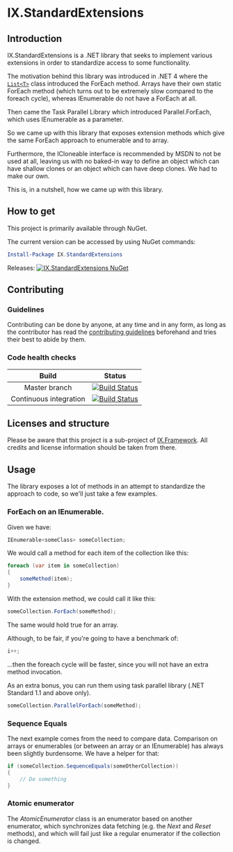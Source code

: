 # IX.StandardExtensions

## Introduction

IX.StandardExtensions is a .NET library that seeks to implement various extensions in order to standardize access to some functionality.

The motivation behind this library was introduced in .NET 4 where the [`List<T>`](https://msdn.microsoft.com/en-us/library/6sh2ey19.aspx) class introduced the ForEach method. Arrays have their own static ForEach method (which turns out to be extremely slow compared to the foreach cycle), whereas IEnumerable do not have a ForEach at all.

Then came the Task Parallel Library which introduced Parallel.ForEach, which uses IEnumerable as a parameter.

So we came up with this library that exposes extension methods which give the same ForEach approach to enumerable and to array.

Furthermore, the ICloneable interface is recommended by MSDN to not be used at all, leaving us with no baked-in way to define an object which can have shallow clones or an object which can have deep clones. We had to make our own.

This is, in a nutshell, how we came up with this library.

## How to get

This project is primarily available through NuGet.

The current version can be accessed by using NuGet commands:

```powershell
Install-Package IX.StandardExtensions
```

Releases: [![IX.StandardExtensions NuGet](https://img.shields.io/nuget/v/IX.StandardExtensions.svg)](https://www.nuget.org/packages/IX.StandardExtensions/)

## Contributing

### Guidelines

Contributing can be done by anyone, at any time and in any form, as long as the
contributor has read the [contributing guidelines](https://adimosh.github.io/contributingguidelines)
beforehand and tries their best to abide by them.

### Code health checks

| Build | Status |
|:-----:|:------:|
| Master branch | [![Build Status](https://dev.azure.com/adimosh/IX.Framework/_apis/build/status/Master%20CI%20for%20IX.Abstractions?branchName=master)](https://dev.azure.com/adimosh/IX.Framework/_build/latest?definitionId=8&branchName=master) |
| Continuous integration | [![Build Status](https://dev.azure.com/adimosh/IX.Framework/_apis/build/status/Dev%20CI%20for%20IX.Abstractions?branchName=master)](https://dev.azure.com/adimosh/IX.Framework/_build/latest?definitionId=7&branchName=master) |

## Licenses and structure

Please be aware that this project is a sub-project of [IX.Framework](https://github.com/adimosh/IX.Framework). All credits and license information should be taken from there.

## Usage

The library exposes a lot of methods in an attempt to standardize the approach to code, so we'll just take a few examples.

### ForEach on an IEnumerable.

Given we have:

```csharp
IEnumerable<someClass> someCollection;
```

We would call a method for each item of the collection like this:

```csharp
foreach (var item in someCollection)
{
    someMethod(item);
}
```

With the extension method, we could call it like this:

```csharp
someCollection.ForEach(someMethod);
```

The same would hold true for an array.

Although, to be fair, if you're going to have a benchmark of:

```csharp
i++;
```

...then the foreach cycle will be faster, since you will not have an extra method invocation.

As an extra bonus, you can run them using task parallel library (.NET Standard 1.1 and above only).

```csharp
someCollection.ParallelForEach(someMethod);
```

### Sequence Equals

The next example comes from the need to compare data. Comparison on arrays or enumerables (or between an array or an IEnumerable) has always been slightly burdensome. We have a helper for that:

```csharp
if (someCollection.SequenceEquals(someOtherCollection))
{
    // Do something
}
```

### Atomic enumerator

The _AtomicEnumerator_ class is an enumerator based on another enumerator, which synchronizes data fetching (e.g. the _Next_ and _Reset_ methods), and which will fail just like a regular enumerator if the collection is changed.